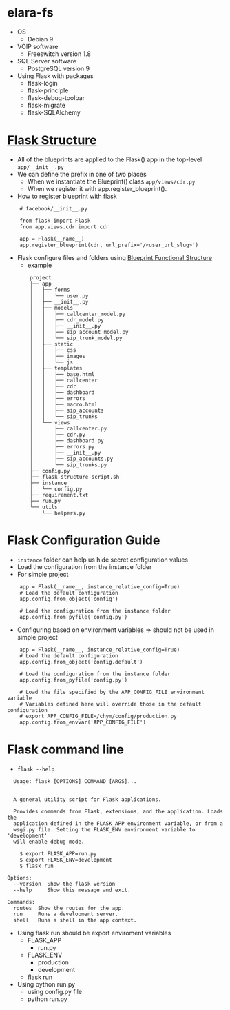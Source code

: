 # elara-fs
- OS
	- Debian 9
- VOIP software
	- Freeswitch version 1.8
- SQL Server software
	- PostgreSQL version 9
- Using Flask with packages
	- flask-login
	- flask-principle
	- flask-debug-toolbar
	- flask-migrate
	- flask-SQLAlchemy
# [Flask Structure](http://exploreflask.com/en/latest/configuration.html)
- All of the blueprints are applied to the Flask() app in the top-level `app/__init__.py`
- We can define the prefix in one of two places
	- When we instantiate the Blueprint() class `app/views/cdr.py`
	- When we register it with app.register_blueprint().
- How to register blueprint with flask
```
	# facebook/__init__.py

	from flask import Flask
	from app.views.cdr import cdr

	app = Flask(__name__)
	app.register_blueprint(cdr, url_prefix='/<user_url_slug>')
```
- Flask configure files and folders using [Blueprint Functional Structure](http://exploreflask.com/en/latest/blueprints.html#functional-structure)
	- example
	```
		project
		├── app
		│   ├── forms
		│   │   └── user.py
		│   ├── __init__.py
		│   ├── models
		│   │   ├── callcenter_model.py
		│   │   ├── cdr_model.py
		│   │   ├── __init__.py
		│   │   ├── sip_account_model.py
		│   │   └── sip_trunk_model.py
		│   ├── static
		│   │   ├── css
		│   │   ├── images
		│   │   └── js
		│   ├── templates
		│   │   ├── base.html
		│   │   ├── callcenter
		│   │   ├── cdr
		│   │   ├── dashboard
		│   │   ├── errors
		│   │   ├── macro.html
		│   │   ├── sip_accounts
		│   │   └── sip_trunks
		│   └── views
		│       ├── callcenter.py
		│       ├── cdr.py
		│       ├── dashboard.py
		│       ├── errors.py
		│       ├── __init__.py
		│       ├── sip_accounts.py
		│       └── sip_trunks.py
		├── config.py
		├── flask-structure-script.sh
		├── instance
		│   └── config.py
		├── requirement.txt
		├── run.py
		└── utils
			└── helpers.py
	```
# Flask Configuration Guide
- `instance` folder can help us hide secret configuration values
- Load the configuration from the instance folder
- For simple project
```
	app = Flask(__name__, instance_relative_config=True)
	# Load the default configuration
	app.config.from_object('config')

	# Load the configuration from the instance folder
	app.config.from_pyfile('config.py')
```
- Configuring based on environment variables => should not be used in simple project
```
	app = Flask(__name__, instance_relative_config=True)
	# Load the default configuration
	app.config.from_object('config.default')

	# Load the configuration from the instance folder
	app.config.from_pyfile('config.py')

	# Load the file specified by the APP_CONFIG_FILE environment variable
	# Variables defined here will override those in the default configuration
	# export APP_CONFIG_FILE=/chym/config/production.py
	app.config.from_envvar('APP_CONFIG_FILE')
```
# Flask command line

- `flask --help`
```
  Usage: flask [OPTIONS] COMMAND [ARGS]...


  A general utility script for Flask applications.

  Provides commands from Flask, extensions, and the application. Loads the
  application defined in the FLASK_APP environment variable, or from a
  wsgi.py file. Setting the FLASK_ENV environment variable to 'development'
  will enable debug mode.

    $ export FLASK_APP=run.py
    $ export FLASK_ENV=development
    $ flask run

Options:
  --version  Show the flask version
  --help     Show this message and exit.

Commands:
  routes  Show the routes for the app.
  run     Runs a development server.
  shell   Runs a shell in the app context.
```
- Using flask run should be export enviroment variables
	+ FLASK_APP
		- run.py
	+ FLASK_ENV
		- production
		- development
	+ flask run
- Using python run.py
	+ using config.py file
	+ python run.py
